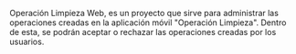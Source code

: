 Operación Limpieza Web, es un proyecto que sirve para administrar las operaciones creadas en la aplicación móvil "Operación Limpieza".
Dentro de esta, se podrán aceptar o rechazar las operaciones creadas por los usuarios.
